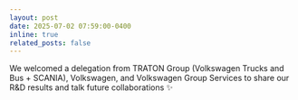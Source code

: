 ```yaml
---
layout: post
date: 2025-07-02 07:59:00-0400
inline: true
related_posts: false
---
```


We welcomed a delegation from TRATON Group (Volkswagen Trucks and Bus + SCANIA), Volkswagen, and Volkswagen Group Services to share our R&D results and talk future collaborations :sparkles: